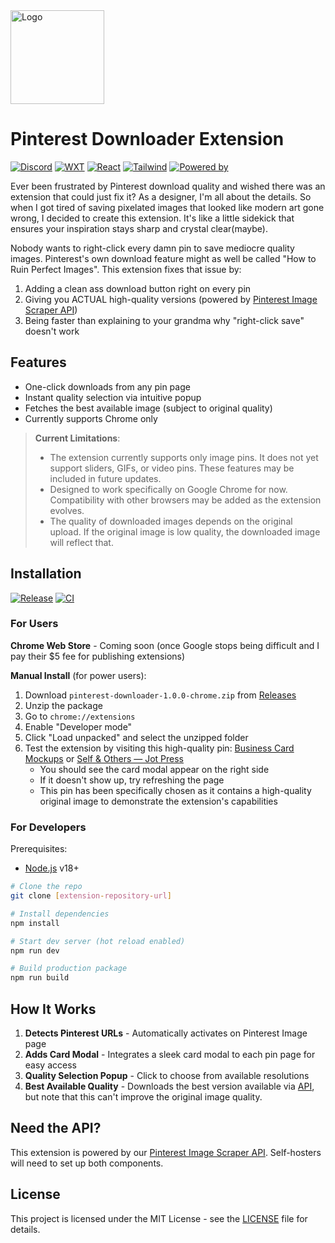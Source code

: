 <img src="https://i.pinimg.com/736x/f7/c3/ab/f7c3ab7931ba3dbac1b9825db2d64441.jpg" alt="Logo" width="150">

# Pinterest Downloader Extension

[![Discord](https://img.shields.io/badge/Discord-%235865F2.svg?&logo=discord&logoColor=fff&labelColor=black&colorB=blue)](https://discord.com/users/896087803656560681)
[![WXT](https://img.shields.io/badge/WXT-0.19.13-blue?labelColor=black)](https://wxt.dev)
[![React](https://img.shields.io/badge/React-%2320232a.svg?logo=react&logoColor=fff&labelColor=black&colorB=blue)](https://react.dev)
[![Tailwind](https://img.shields.io/badge/Tailwind-06B6D4?logo=tailwindcss&logoColor=fff&labelColor=black&colorB=blue)](https://tailwindcss.com)
[![Powered by](https://img.shields.io/badge/Powered_by-Pinterest_Scraper_API-blue?labelColor=black)](https://github.com/ifeiera/pinterest-scraper)

Ever been frustrated by Pinterest download quality and wished there was an extension that could just fix it? As a designer, I'm all about the details. So when I got tired of saving pixelated images that looked like modern art gone wrong, I decided to create this extension. It's like a little sidekick that ensures your inspiration stays sharp and crystal clear(maybe).

Nobody wants to right-click every damn pin to save mediocre quality images. Pinterest's own download feature might as well be called "How to Ruin Perfect Images". This extension fixes that issue by:

1. Adding a clean ass download button right on every pin
2. Giving you ACTUAL high-quality versions (powered by [Pinterest Image Scraper API](https://github.com/ifeiera/pinterest-scraper))
3. Being faster than explaining to your grandma why "right-click save" doesn't work

## Features

- One-click downloads from any pin page
- Instant quality selection via intuitive popup
- Fetches the best available image (subject to original quality)
- Currently supports Chrome only

> **Current Limitations**:
>
> - The extension currently supports only image pins. It does not yet support sliders, GIFs, or video pins. These features may be included in future updates.
> - Designed to work specifically on Google Chrome for now. Compatibility with other browsers may be added as the extension evolves.
> - The quality of downloaded images depends on the original upload. If the original image is low quality, the downloaded image will reflect that.

## Installation

[![Release](https://github.com/ifeiera/pinterest-downloader/actions/workflows/publish.yml/badge.svg)](https://github.com/ifeiera/pinterest-downloader/actions/workflows/publish.yml)
[![CI](https://github.com/ifeiera/pinterest-downloader/actions/workflows/test.yml/badge.svg)](https://github.com/ifeiera/pinterest-downloader/actions/workflows/test.yml)

### For Users

**Chrome Web Store** - Coming soon (once Google stops being difficult and I pay their $5 fee for publishing extensions)

**Manual Install** (for power users):

1. Download `pinterest-downloader-1.0.0-chrome.zip` from [Releases](https://github.com/ifeiera/pinterest-downloader/releases)
2. Unzip the package
3. Go to `chrome://extensions`
4. Enable "Developer mode"
5. Click "Load unpacked" and select the unzipped folder
6. Test the extension by visiting this high-quality pin:
  [Business Card Mockups](https://id.pinterest.com/pin/791859547022537413/) or [Self & Others — Jot Press](https://id.pinterest.com/pin/1074178948624472086/) 
   - You should see the card modal appear on the right side
   - If it doesn't show up, try refreshing the page
   - This pin has been specifically chosen as it contains a high-quality original image to demonstrate the extension's capabilities

### For Developers

Prerequisites:

- [Node.js](https://nodejs.org) v18+

```bash
# Clone the repo
git clone [extension-repository-url]

# Install dependencies
npm install

# Start dev server (hot reload enabled)
npm run dev

# Build production package
npm run build
```

## How It Works

1. **Detects Pinterest URLs** - Automatically activates on Pinterest Image page
2. **Adds Card Modal** - Integrates a sleek card modal to each pin page for easy access
3. **Quality Selection Popup** - Click to choose from available resolutions
4. **Best Available Quality** - Downloads the best version available via [API](https://github.com/ifeiera/pinterest-scraper), but note that this can't improve the original image quality.

## Need the API?

This extension is powered by our [Pinterest Image Scraper API](https://github.com/ifeiera/pinterest-scraper). Self-hosters will need to set up both components.

## License

This project is licensed under the MIT License - see the [LICENSE](LICENSE) file for details.
